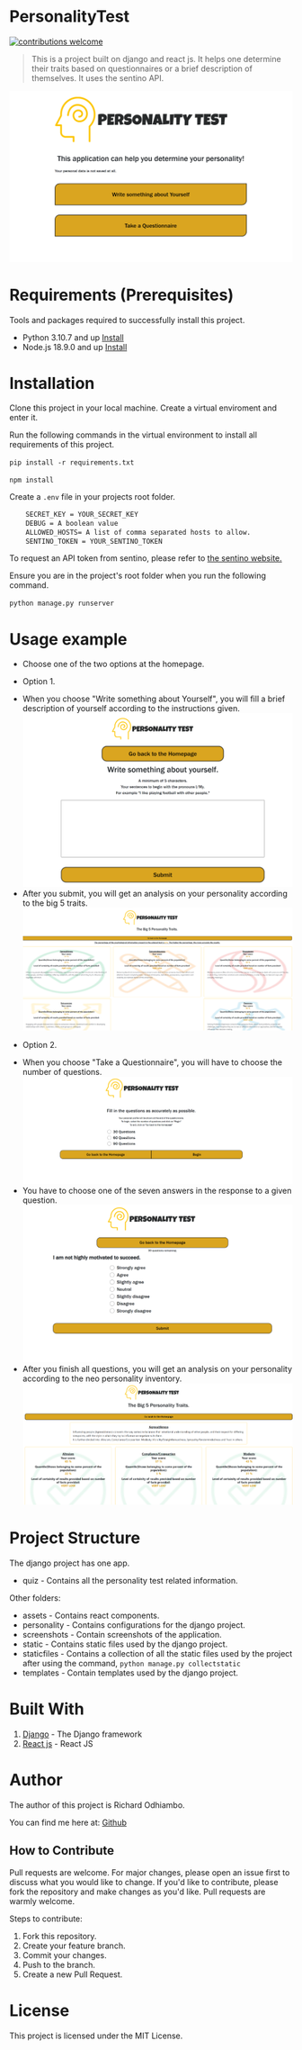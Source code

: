 # PersonalityTest
[![contributions welcome](https://img.shields.io/badge/contributions-welcome-brightgreen.svg?style=flat)](https://github.com/dwyl/esta/issues)

> This is a project built on django and react js. It helps one determine their traits based on questionnaires or a brief description of themselves. It uses the sentino API.

![Homepage](screenshots/home.png "The homepage of the web application.")

# Requirements (Prerequisites)
Tools and packages required to successfully install this project.
* Python 3.10.7 and up [Install](https://www.python.org/downloads/)
* Node.js 18.9.0 and up [Install](https://nodejs.org/en/download/)

# Installation
Clone this project in your local machine. Create a virtual enviroment and enter it.

Run the following commands in the virtual environment to install all requirements of this project.

`pip install -r requirements.txt`

`npm install`

Create a `.env` file in your projects root folder.
```
    SECRET_KEY = YOUR_SECRET_KEY
    DEBUG = A boolean value
    ALLOWED_HOSTS= A list of comma separated hosts to allow.
    SENTINO_TOKEN = YOUR_SENTINO_TOKEN
```
To request an API token from sentino, please refer to [the sentino website.](https://sentino.org/api/)

Ensure you are in the project's root folder when you run the following command.

`python manage.py runserver`

# Usage example

- Choose one of the two options at the homepage.

* Option 1.
- When you choose "Write something about Yourself", you will fill a brief description of yourself according to the instructions given.
![A brief description of yourself](screenshots/write-home.png "Where you write a brief description of yourself.")
- After you submit, you will get an analysis on your personality according to the big 5 traits.
![An analysis on your big 5 traits](screenshots/write-response.png "An analysis on your big 5 traits.")

* Option 2.
- When you choose "Take a Questionnaire", you will have to choose the number of questions.
![Options on number of questions](screenshots/questionnaire_home.png "Options on number of questions.")
- You have to choose one of the seven answers in the response to a given question.
![Sample question](screenshots/question.png "Sample question")
- After you finish all questions, you will get an analysis on your personality according to the neo personality inventory.
![An analysis according to the neo personality inventory](screenshots/questionnaire_feedback.png "An analysis according to the neo personality inventory.")

# Project Structure

The django project has one app.

* quiz - Contains all the personality test related information.

Other folders:

- assets - Contains react components.
- personality - Contains configurations for the django project.
- screenshots - Contain screenshots of the application.
- static - Contains static files used by the django project.
- staticfiles - Contains a collection of all the static files used by the project after using the command, `python manage.py collectstatic`
- templates - Contain templates used by the django project.

# Built With
1. [Django](https://djangoproject.com/) - The Django framework
2. [React js](https://reactjs.org/) - React JS

# Author

The author of this project is Richard Odhiambo.

 You can find me here at:
[Github](https://github.com/o-richard)

## How to Contribute
Pull requests are welcome. For major changes, please open an issue first to discuss what you would like to change. If you'd like to contribute, please fork the repository and make changes as you'd like. Pull requests are warmly welcome.

Steps to contribute:
1. Fork this repository.
2. Create your feature branch.
3. Commit your changes.
4. Push to the branch.
5. Create a new Pull Request.

# License

This project is licensed under the MIT License.